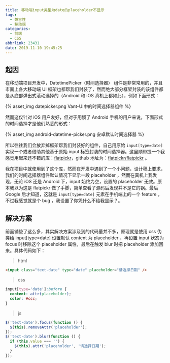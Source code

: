 ```yaml
---
title: 移动端input类型为date的placeholder不显示
tags:
  - 兼容性
  - 移动端
categories:
  - 前端
  - CSS
abbrlink: 23431
date: 2019-11-10 19:45:25
---
```


## 起因

在移动端项目开发中，DatetimePicker（时间选择器） 组件是非常常用的，并且市面上各大移动端 UI 框架也都帮我们封装了，然而绝大部分框架封装的该组件都是从底部弹出式滚动选择的（Android 和 iOS 真机上都如此），例如下面形式：

<!-- more -->

{% asset_img datepicker.png Vant-UI中的时间选择器组件 %}


然而这仅针对 iOS 用户友好，但对于用惯了 Android 手机的用户来说，下面形式的时间选择才是他们熟悉的形式：

{% asset_img android-datetime-picker.png 安卓默认时间选择器 %}

所以往往我们会放弃掉框架帮我们封装好的组件，自己用原始 `input[type=date]` 实现一个或者借助其他基于原始 input 标签封装的时间选择器。这里顺带提一个我感觉用起来还不错的库：[flatpickr](https://flatpickr.js.org/)，github 地址为：[flatpickr/flatpickr](https://github.com/flatpickr/flatpickr) 。

我在项目中就使用到了这个库，然而在开发中遇到了一个小问题，设计稿上要求，我们的时间选择器组件默认情况下显示一段 placeholder ，然而在真机上我发现，无论 iOS 还是 Android 下，input 始终为空，设置的 placeholder 无效。原本我以为这是 flatpickr 做了手脚，简单查看了源码后发现并不是它的锅。最后 Google 后才知道，这就是 `input[type=date]` 元素在手机端上的一个 feature ，不过我感觉就是个 bug ，我设置了你凭什么不给我显示？。

## 解决方案

前面铺垫了这么多，其实解决方案涉及到的代码量并不多，原理就是使用 css 伪类给 input[type=date] 设置默认 content 为 placeholder ，再设置 input 状态为 focus 时移除这个 placeholder 属性，最后在触发 blur 时把 placeholder 添加回来。具体代码如下：

> html

```html
<input class="text-date" type="date" placeholder="请选择日期" />
```

> css

```css
input[type='date']:before {
  content: attr(placeholder);
  color: #ccc;
}
```

> js

```js
$('text-date').focus(function () {
  $(this).removeAttr('placeholder');
});
$('text-date').blur(function () {
  if (this.value === '') {
    $(this).attr('placeholder', '请选择日期');
  }
});
```
